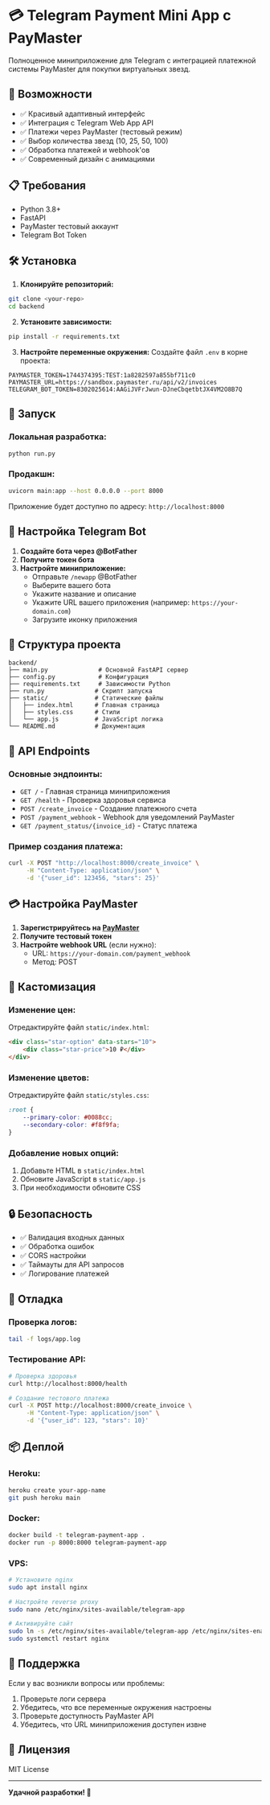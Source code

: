 # 💳 Telegram Payment Mini App с PayMaster

Полноценное миниприложение для Telegram с интеграцией платежной системы PayMaster для покупки виртуальных звезд.

## 🚀 Возможности

- ✅ Красивый адаптивный интерфейс
- ✅ Интеграция с Telegram Web App API
- ✅ Платежи через PayMaster (тестовый режим)
- ✅ Выбор количества звезд (10, 25, 50, 100)
- ✅ Обработка платежей и webhook'ов
- ✅ Современный дизайн с анимациями

## 📋 Требования

- Python 3.8+
- FastAPI
- PayMaster тестовый аккаунт
- Telegram Bot Token

## 🛠 Установка

1. **Клонируйте репозиторий:**
```bash
git clone <your-repo>
cd backend
```

2. **Установите зависимости:**
```bash
pip install -r requirements.txt
```

3. **Настройте переменные окружения:**
Создайте файл `.env` в корне проекта:
```env
PAYMASTER_TOKEN=1744374395:TEST:1a8282597a855bf711c0
PAYMASTER_URL=https://sandbox.paymaster.ru/api/v2/invoices
TELEGRAM_BOT_TOKEN=8302025614:AAGiJVFrJwun-DJneCbqetbtJX4VM2O8B7Q
```

## 🚀 Запуск

### Локальная разработка:
```bash
python run.py
```

### Продакшн:
```bash
uvicorn main:app --host 0.0.0.0 --port 8000
```

Приложение будет доступно по адресу: `http://localhost:8000`

## 📱 Настройка Telegram Bot

1. **Создайте бота через @BotFather**
2. **Получите токен бота**
3. **Настройте миниприложение:**
   - Отправьте `/newapp` @BotFather
   - Выберите вашего бота
   - Укажите название и описание
   - Укажите URL вашего приложения (например: `https://your-domain.com`)
   - Загрузите иконку приложения

## 🔧 Структура проекта

```
backend/
├── main.py              # Основной FastAPI сервер
├── config.py            # Конфигурация
├── requirements.txt     # Зависимости Python
├── run.py              # Скрипт запуска
├── static/             # Статические файлы
│   ├── index.html      # Главная страница
│   ├── styles.css      # Стили
│   └── app.js          # JavaScript логика
└── README.md           # Документация
```

## 🔌 API Endpoints

### Основные эндпоинты:

- `GET /` - Главная страница миниприложения
- `GET /health` - Проверка здоровья сервиса
- `POST /create_invoice` - Создание платежного счета
- `POST /payment_webhook` - Webhook для уведомлений PayMaster
- `GET /payment_status/{invoice_id}` - Статус платежа

### Пример создания платежа:

```bash
curl -X POST "http://localhost:8000/create_invoice" \
     -H "Content-Type: application/json" \
     -d '{"user_id": 123456, "stars": 25}'
```

## 💳 Настройка PayMaster

1. **Зарегистрируйтесь на [PayMaster](https://paymaster.ru)**
2. **Получите тестовый токен**
3. **Настройте webhook URL** (если нужно):
   - URL: `https://your-domain.com/payment_webhook`
   - Метод: POST

## 🎨 Кастомизация

### Изменение цен:
Отредактируйте файл `static/index.html`:
```html
<div class="star-option" data-stars="10">
    <div class="star-price">10 ₽</div>
</div>
```

### Изменение цветов:
Отредактируйте файл `static/styles.css`:
```css
:root {
    --primary-color: #0088cc;
    --secondary-color: #f8f9fa;
}
```

### Добавление новых опций:
1. Добавьте HTML в `static/index.html`
2. Обновите JavaScript в `static/app.js`
3. При необходимости обновите CSS

## 🔒 Безопасность

- ✅ Валидация входных данных
- ✅ Обработка ошибок
- ✅ CORS настройки
- ✅ Таймауты для API запросов
- ✅ Логирование платежей

## 🐛 Отладка

### Проверка логов:
```bash
tail -f logs/app.log
```

### Тестирование API:
```bash
# Проверка здоровья
curl http://localhost:8000/health

# Создание тестового платежа
curl -X POST http://localhost:8000/create_invoice \
     -H "Content-Type: application/json" \
     -d '{"user_id": 123, "stars": 10}'
```

## 📦 Деплой

### Heroku:
```bash
heroku create your-app-name
git push heroku main
```

### Docker:
```bash
docker build -t telegram-payment-app .
docker run -p 8000:8000 telegram-payment-app
```

### VPS:
```bash
# Установите nginx
sudo apt install nginx

# Настройте reverse proxy
sudo nano /etc/nginx/sites-available/telegram-app

# Активируйте сайт
sudo ln -s /etc/nginx/sites-available/telegram-app /etc/nginx/sites-enabled/
sudo systemctl restart nginx
```

## 🤝 Поддержка

Если у вас возникли вопросы или проблемы:

1. Проверьте логи сервера
2. Убедитесь, что все переменные окружения настроены
3. Проверьте доступность PayMaster API
4. Убедитесь, что URL миниприложения доступен извне

## 📄 Лицензия

MIT License

---

**Удачной разработки! 🚀**
